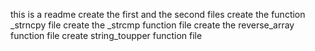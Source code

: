 this is a readme
create the first and the second files
create the function _strncpy file
create the _strcmp function file
create the reverse_array function file
create string_toupper function file
